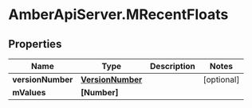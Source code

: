 # AmberApiServer.MRecentFloats

## Properties
Name | Type | Description | Notes
------------ | ------------- | ------------- | -------------
**versionNumber** | [**VersionNumber**](VersionNumber.md) |  | [optional] 
**mValues** | **[Number]** |  | 
